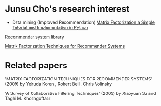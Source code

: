 # Junsu Cho's research interest

- Data mining (Improved Recommendation)
[Matrix Factorization a Simple Tutorial and Implementation in Python](http://www.quuxlabs.com/blog/2010/09/matrix-factorization-a-simple-tutorial-and-implementation-in-python/)

[Recommender system library](http://www.librec.net/)

[Matrix Factorization Techniques for Recommender Systems](http://citeseer.ist.psu.edu/viewdoc/summary?doi=10.1.1.147.8295)

# Related papers

'MATRIX FACTORIZATION TECHNIQUES FOR RECOMMENDER SYSTEMS' (2009) by Yehuda Koren , Robert Bell , Chris Volinsky

'A Survey of Collaborative Filtering Techniques' (2009) by Xiaoyuan Su and Taghi M. Khoshgoftaar
